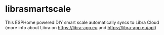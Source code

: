 # librasmartscale
This ESPHome powered DIY smart scale automatically syncs to Libra Cloud (more info about Libra on https://libra-app.eu and https://libra-app.eu/api)
